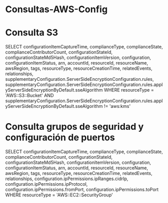 # Consultas-AWS-Config

# Consulta S3

SELECT
  configurationItemCaptureTime,
  complianceType,
  complianceState,
  complianceContributorCount,
  configurationStateId,
  configurationStateMd5Hash,
  configurationItemVersion,
  configuration,
  configurationItemStatus,
  arn,
  accountId,
  resourceId,
  resourceName,
  awsRegion,
  tags,
  resourceType,
  resourceCreationTime,
  relatedEvents,
  relationships,
  supplementaryConfiguration.ServerSideEncryptionConfiguration.rules,
  supplementaryConfiguration.ServerSideEncryptionConfiguration.rules.applyServerSideEncryptionByDefault.sseAlgorithm
WHERE
  resourceType = 'AWS::S3::Bucket' AND
  supplementaryConfiguration.ServerSideEncryptionConfiguration.rules.applyServerSideEncryptionByDefault.sseAlgorithm != 'aws:kms'

# Consulta grupos de seguridad y configuración de puertos

SELECT
  configurationItemCaptureTime,
  complianceType,
  complianceState,
  complianceContributorCount,
  configurationStateId,
  configurationStateMd5Hash,
  configurationItemVersion,
  configuration,
  configurationItemStatus,
  arn,
  accountId,
  resourceId,
  resourceName,
  awsRegion,
  tags,
  resourceType,
  resourceCreationTime,
  relatedEvents,
  relationships,
  configuration.ipPermissions.ipRanges.cidrIp,
  configuration.ipPermissions.ipProtocol,
  configuration.ipPermissions.fromPort,
  configuration.ipPermissions.toPort
WHERE
  resourceType = 'AWS::EC2::SecurityGroup'

